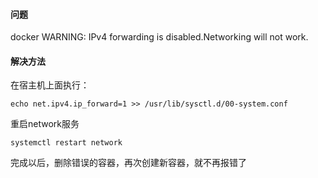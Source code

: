 #### 问题
docker WARNING: IPv4 forwarding is disabled.Networking will not work. 
#### 解决方法
在宿主机上面执行：
```shell
echo net.ipv4.ip_forward=1 >> /usr/lib/sysctl.d/00-system.conf
```
重启network服务
```
systemctl restart network
```
完成以后，删除错误的容器，再次创建新容器，就不再报错了
